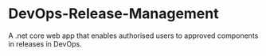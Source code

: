 # DevOps-Release-Management
A .net core web app that enables authorised users to approved components in releases in DevOps.
